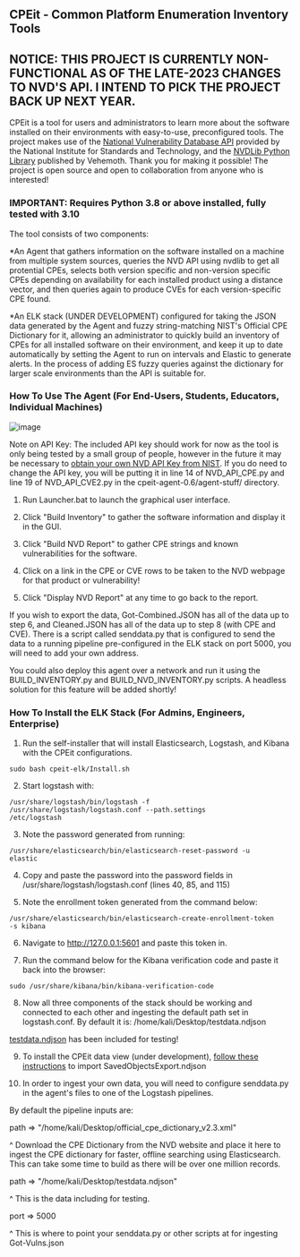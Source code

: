 ## <b> CPEit - Common Platform Enumeration Inventory Tools</b>

## <b> NOTICE: THIS PROJECT IS CURRENTLY NON-FUNCTIONAL AS OF THE LATE-2023 CHANGES TO NVD'S API. I INTEND TO PICK THE PROJECT BACK UP NEXT YEAR. </b>

CPEit is a tool for users and administrators to learn more about the software installed on their environments with easy-to-use, preconfigured tools. The project makes use of the [National Vulnerability Database API](https://nvd.nist.gov/developers/vulnerabilities) provided by the National Institute for Standards and Technology, and the [NVDLib Python Library](https://nvdlib.com/en/latest/) published by Vehemoth. Thank you for making it possible! The project is open source and open to collaboration from anyone who is interested! 

### IMPORTANT: Requires Python 3.8 or above installed, fully tested with 3.10

The tool consists of two components:

  *An Agent that gathers information on the software installed on a machine from multiple system sources, queries the NVD API using nvdlib to get all protential CPEs, selects both version specific and non-version specific CPEs depending on availability for each installed product using a distance vector, and then queries again to produce CVEs for each version-specific CPE found.
  
  *An ELK stack (UNDER DEVELOPMENT) configured for taking the JSON data generated by the Agent and fuzzy string-matching NIST's Official CPE Dictionary for it, allowing an administrator to quickly build an inventory of CPEs for all installed software on their environment, and keep it up to date automatically by setting the Agent to run on intervals and Elastic to generate alerts. In the process of adding ES fuzzy queries against the dictionary for larger scale environments than the API is suitable for.

### <b>How To Use The Agent (For End-Users, Students, Educators, Individual Machines)</b>

![image](https://user-images.githubusercontent.com/110571113/233750755-d0fbf912-94e6-43d1-891d-7ac9fb3fe6ce.png)


Note on API Key: The included API key should work for now as the tool is only being tested by a small group of people, however in the future it may be necessary to [obtain your own NVD API Key from NIST](https://nvd.nist.gov/developers/request-an-api-key). If you do need to change the API key, you will be putting it in line 14 of NVD_API_CPE.py and line 19 of NVD_API_CVE2.py in the cpeit-agent-0.6/agent-stuff/ directory.


1. Run Launcher.bat to launch the graphical user interface. 

2. Click "Build Inventory" to gather the software information and display it in the GUI.

3. Click "Build NVD Report" to gather CPE strings and known vulnerabilities for the software.

4. Click on a link in the CPE or CVE rows to be taken to the NVD webpage for that product or vulnerability!

5. Click "Display NVD Report" at any time to go back to the report.

If you wish to export the data, Got-Combined.JSON has all of the data up to step 6, and Cleaned.JSON has all of the data up to step 8 (with CPE and CVE). There is a script called senddata.py that is configured to send the data to a running pipeline pre-configured in the ELK stack on port 5000, you will need to add your own address.

You could also deploy this agent over a network and run it using the BUILD_INVENTORY.py and BUILD_NVD_INVENTORY.py scripts. A headless solution for this feature will be added shortly!

  
### <b>How To Install the ELK Stack (For Admins, Engineers, Enterprise)</b>

1. Run the self-installer that will install Elasticsearch, Logstash, and Kibana with the CPEit configurations.

<code>sudo bash cpeit-elk/Install.sh </code>

2. Start logstash with:

<code>/usr/share/logstash/bin/logstash -f /usr/share/logstash/logstash.conf --path.settings /etc/logstash</code>

3. Note the password generated from running:

 <code>/usr/share/elasticsearch/bin/elasticsearch-reset-password -u elastic</code>
 
4. Copy and paste the password into the password fields in /usr/share/logstash/logstash.conf (lines 40, 85, and 115)
 
5. Note the enrollment token generated from the command below:
 
 <code>/usr/share/elasticsearch/bin/elasticsearch-create-enrollment-token -s kibana</code>
 
 6. Navigate to http://127.0.0.1:5601 and paste this token in.
 
 7. Run the command below for the Kibana verification code and paste it back into the browser:
 
<code>sudo /usr/share/kibana/bin/kibana-verification-code</code>

8. Now all three components of the stack should be working and connected to each other and ingesting the default path set in logstash.conf. By default it is:
/home/kali/Desktop/testdata.ndjson

[testdata.ndjson](https://github.com/RaXx00n/cpeit/blob/main/cpeit-elk/testdata.ndjson) has been included for testing!

9. To install the CPEit data view (under development), [follow these instructions](https://www.elastic.co/guide/en/kibana/current/managing-saved-objects.html) to import SavedObjectsExport.ndjson

10. In order to ingest your own data, you will need to configure senddata.py in the agent's files to one of the Logstash pipelines.

By default the pipeline inputs are: 

path => "/home/kali/Desktop/official_cpe_dictionary_v2.3.xml"

  ^ Download the CPE Dictionary from the NVD website and place it here to ingest the CPE dictionary for faster, offline searching using Elasticsearch. This can take some time to build as there will be over one million records.

path => "/home/kali/Desktop/testdata.ndjson"

  ^ This is the data including for testing.

port => 5000

  ^ This is where to point your senddata.py or other scripts at for ingesting Got-Vulns.json
